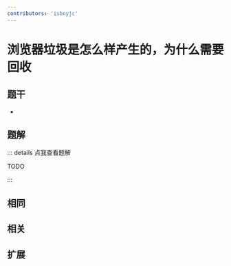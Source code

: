 ```yaml
---
contributors: 'isboyjc'
---
```


# 浏览器垃圾是怎么样产生的，为什么需要回收

## 题干

- 



## 题解

::: details 点我查看题解

  TODO

:::



## 相同


## 相关


## 扩展

